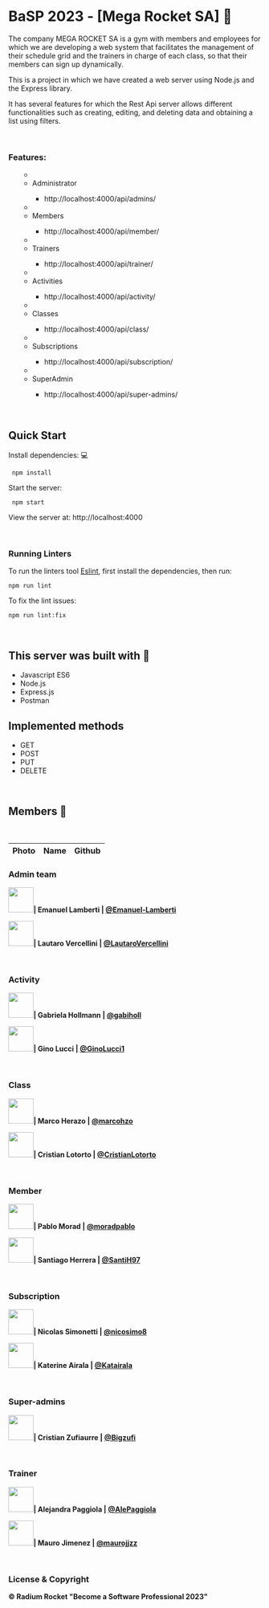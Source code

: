 # BaSP 2023 - [Mega Rocket SA] 🚀

The company MEGA ROCKET SA is a gym with members and employees for which we are developing a web system that facilitates the management of their schedule grid and the trainers in charge of each class, so that their members can sign up dynamically.

This is a project in which we have created a web server using Node.js and the Express library.

It has several features for which the Rest Api server allows different functionalities such as creating, editing, and deleting data and obtaining a list using filters.

<br>

### Features:

<ul>

-   <li> Administrator </li>
    <ul>
     <li> http://localhost:4000/api/admins/</li>
    </ul>

-   <li> Members </li>
    <ul>
     <li> http://localhost:4000/api/member/</li>
    </ul>

-   <li> Trainers </li>
    <ul>
     <li> http://localhost:4000/api/trainer/</li>
    </ul>

-   <li> Activities </li>
    <ul>
     <li> http://localhost:4000/api/activity/</li>
    </ul>

-   <li> Classes </li>
    <ul>
     <li> http://localhost:4000/api/class/</li>
    </ul>

-   <li> Subscriptions </li>
    <ul>
     <li> http://localhost:4000/api/subscription/</li>
    </ul>

-   <li> SuperAdmin </li>
    <ul>
     <li> http://localhost:4000/api/super-admins/</li>
    </ul>

</ul>

<br>

## Quick Start

Install dependencies: 💻

```console
 npm install
```

Start the server:

```console
 npm start
```

View the server at: http://localhost:4000

<br>

### Running Linters

To run the linters tool [Eslint](https://eslint.org/), first install the dependencies, then run:

```console
npm run lint
```

To fix the lint issues:

```console
npm run lint:fix
```

<br>

## This server was built with 👷

<ul>
<li>Javascript ES6</li>
<li>Node.js</li>
<li>Express.js </li>
<li>Postman</li>
</ul>

## Implemented methods

<ul>
<li>GET</li>
<li>POST</li>
<li>PUT</li>
<li>DELETE</li>
</ul>

<br>

## <b> Members 👯

 <br>

| Photo | Name | Github |
| :---: | :--: | :----: |

### Admin team

<img src="https://avatars.githubusercontent.com/u/127543742?v=4" height="50" width="50">| Emanuel Lamberti | [@Emanuel-Lamberti](https://github.com/Emanuel-Lamberti)

<img src="https://avatars.githubusercontent.com/u/101204805?v=4" height="50" width="50">| Lautaro Vercellini | [@LautaroVercellini](https://github.com/LautaroVercellini)

<br>

### Activity

<img src="https://avatars.githubusercontent.com/u/101472952?v=4" height="50" width="50">| Gabriela Hollmann | [@gabiholl](https://github.com/gabiholl)

<img src="https://avatars.githubusercontent.com/u/86210748?v=4" height="50" width="50">| Gino Lucci | [@GinoLucci1
](https://github.com/GinoLucci1)

<br>

### Class

<img src="https://avatars.githubusercontent.com/u/94078324?v=4" height="50" width="50">| Marco Herazo | [@marcohzo](https://github.com/marcohzo)

<img src="https://avatars.githubusercontent.com/u/91099276?v=4" height="50" width="50">| Cristian Lotorto | [@CristianLotorto](https://github.com/CristianLotorto)

<br>

### Member

<img src="https://avatars.githubusercontent.com/u/127566015?v=4" height="50" width="50">| Pablo Morad | [@moradpablo](https://github.com/moradpablo)

<img src="https://avatars.githubusercontent.com/u/120062670?v=4" height="50" width="50">| Santiago Herrera | [@SantiH97](https://github.com/SantiH97)

<br>

### Subscription

<img src="https://avatars.githubusercontent.com/u/68163797?v=4" height="50" width="50">| Nicolas Simonetti | [@nicosimo8](https://github.com/nicosimo8)

<img src="https://avatars.githubusercontent.com/u/127452795?v=4" height="50" width="50">| Katerine Airala | [@Katairala](https://github.com/Katairala)

<br>

### Super-admins

<img src="https://avatars.githubusercontent.com/u/62515196?v=4" height="50" width="50">| Cristian Zufiaurre
| [@Bigzufi](https://github.com/Bigzufi)

 <br>

### Trainer

<img src="https://avatars.githubusercontent.com/u/127527880?v=4" height="50" width="50">| Alejandra Paggiola | [@AlePaggiola](https://github.com/AlePaggiola)

<img src= "https://avatars.githubusercontent.com/u/102418096?v=4" height="50" width="50">| Mauro Jimenez | [@maurojjzz](https://github.com/maurojjzz)

<br>

### License & Copyright

© Radium Rocket "Become a Software Professional 2023"
